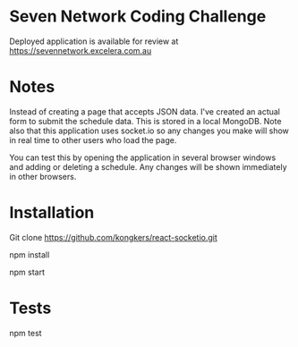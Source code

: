 # Seven Network Coding Challenge 
Deployed application is available for review at https://sevennetwork.excelera.com.au

# Notes
Instead of creating a page that accepts JSON data. I've created an actual form to submit the schedule data. This is stored in a local MongoDB. Note also that
this application uses socket.io so any changes you make will show in real time to other users who load the page.

You can test this by opening the application in several browser windows and adding or deleting a schedule. Any changes will be shown immediately in other browsers.

# Installation
Git clone https://github.com/kongkers/react-socketio.git

npm install

npm start

# Tests
npm test
